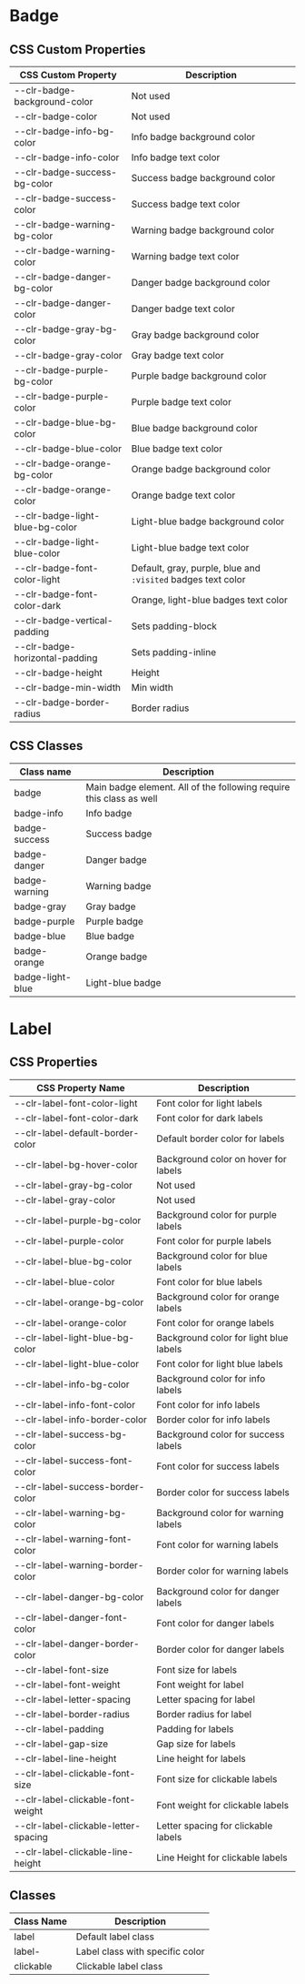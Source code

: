 # Badge

## CSS Custom Properties

| CSS Custom Property             | Description                                                  |
| ------------------------------- | ------------------------------------------------------------ |
| --clr-badge-background-color    | Not used                                                     |
| --clr-badge-color               | Not used                                                     |
| --clr-badge-info-bg-color       | Info badge background color                                  |
| --clr-badge-info-color          | Info badge text color                                        |
| --clr-badge-success-bg-color    | Success badge background color                               |
| --clr-badge-success-color       | Success badge text color                                     |
| --clr-badge-warning-bg-color    | Warning badge background color                               |
| --clr-badge-warning-color       | Warning badge text color                                     |
| --clr-badge-danger-bg-color     | Danger badge background color                                |
| --clr-badge-danger-color        | Danger badge text color                                      |
| --clr-badge-gray-bg-color       | Gray badge background color                                  |
| --clr-badge-gray-color          | Gray badge text color                                        |
| --clr-badge-purple-bg-color     | Purple badge background color                                |
| --clr-badge-purple-color        | Purple badge text color                                      |
| --clr-badge-blue-bg-color       | Blue badge background color                                  |
| --clr-badge-blue-color          | Blue badge text color                                        |
| --clr-badge-orange-bg-color     | Orange badge background color                                |
| --clr-badge-orange-color        | Orange badge text color                                      |
| --clr-badge-light-blue-bg-color | Light-blue badge background color                            |
| --clr-badge-light-blue-color    | Light-blue badge text color                                  |
| --clr-badge-font-color-light    | Default, gray, purple, blue and `:visited` badges text color |
| --clr-badge-font-color-dark     | Orange, light-blue badges text color                         |
| --clr-badge-vertical-padding    | Sets padding-block                                           |
| --clr-badge-horizontal-padding  | Sets padding-inline                                          |
| --clr-badge-height              | Height                                                       |
| --clr-badge-min-width           | Min width                                                    |
| --clr-badge-border-radius       | Border radius                                                |

## CSS Classes

| Class name       | Description                                                         |
| ---------------- | ------------------------------------------------------------------- |
| badge            | Main badge element. All of the following require this class as well |
| badge-info       | Info badge                                                          |
| badge-success    | Success badge                                                       |
| badge-danger     | Danger badge                                                        |
| badge-warning    | Warning badge                                                       |
| badge-gray       | Gray badge                                                          |
| badge-purple     | Purple badge                                                        |
| badge-blue       | Blue badge                                                          |
| badge-orange     | Orange badge                                                        |
| badge-light-blue | Light-blue badge                                                    |

# Label

## CSS Properties

| CSS Property Name                    | Description                            |
| ------------------------------------ | -------------------------------------- |
| --clr-label-font-color-light         | Font color for light labels            |
| --clr-label-font-color-dark          | Font color for dark labels             |
| --clr-label-default-border-color     | Default border color for labels        |
| --clr-label-bg-hover-color           | Background color on hover for labels   |
| --clr-label-gray-bg-color            | Not used                               |
| --clr-label-gray-color               | Not used                               |
| --clr-label-purple-bg-color          | Background color for purple labels     |
| --clr-label-purple-color             | Font color for purple labels           |
| --clr-label-blue-bg-color            | Background color for blue labels       |
| --clr-label-blue-color               | Font color for blue labels             |
| --clr-label-orange-bg-color          | Background color for orange labels     |
| --clr-label-orange-color             | Font color for orange labels           |
| --clr-label-light-blue-bg-color      | Background color for light blue labels |
| --clr-label-light-blue-color         | Font color for light blue labels       |
| --clr-label-info-bg-color            | Background color for info labels       |
| --clr-label-info-font-color          | Font color for info labels             |
| --clr-label-info-border-color        | Border color for info labels           |
| --clr-label-success-bg-color         | Background color for success labels    |
| --clr-label-success-font-color       | Font color for success labels          |
| --clr-label-success-border-color     | Border color for success labels        |
| --clr-label-warning-bg-color         | Background color for warning labels    |
| --clr-label-warning-font-color       | Font color for warning labels          |
| --clr-label-warning-border-color     | Border color for warning labels        |
| --clr-label-danger-bg-color          | Background color for danger labels     |
| --clr-label-danger-font-color        | Font color for danger labels           |
| --clr-label-danger-border-color      | Border color for danger labels         |
| --clr-label-font-size                | Font size for labels                   |
| --clr-label-font-weight              | Font weight for label                  |
| --clr-label-letter-spacing           | Letter spacing for label               |
| --clr-label-border-radius            | Border radius for label                |
| --clr-label-padding                  | Padding for labels                     |
| --clr-label-gap-size                 | Gap size for labels                    |
| --clr-label-line-height              | Line height for labels                 |
| --clr-label-clickable-font-size      | Font size for clickable labels         |
| --clr-label-clickable-font-weight    | Font weight for clickable labels       |
| --clr-label-clickable-letter-spacing | Letter spacing for clickable labels    |
| --clr-label-clickable-line-height    | Line Height for clickable labels       |

## Classes

| Class Name    | Description                     |
| ------------- | ------------------------------- |
| label         | Default label class             |
| label-<color> | Label class with specific color |
| clickable     | Clickable label class           |
